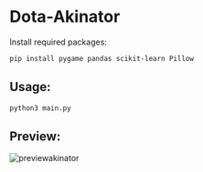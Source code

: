 ﻿# Dota-Akinator


Install required packages:
```bash
pip install pygame pandas scikit-learn Pillow
```
## Usage:
```bash
python3 main.py

```

## Preview:

![previewakinator](https://github.com/1nqi/Dota-Akinator/assets/80573138/796a5474-496d-4eb8-8c65-9eefeb286e0f)
